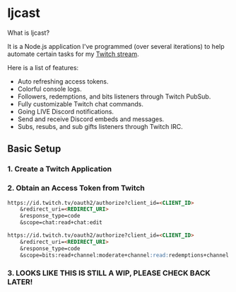 # ljcast

What is ljcast?

It is a Node.js application I've programmed (over several iterations) to help automate certain tasks for my [Twitch stream](https://www.twitch.tv/ljtechdotca).

Here is a list of features:

- Auto refreshing access tokens.
- Colorful console logs.
- Followers, redemptions, and bits listeners through Twitch PubSub.
- Fully customizable Twitch chat commands.
- Going LIVE Discord notifications.
- Send and receive Discord embeds and messages.
- Subs, resubs, and sub gifts listeners through Twitch IRC.

## Basic Setup

### 1. Create a Twitch Application

### 2. Obtain an Access Token from Twitch

```md
https://id.twitch.tv/oauth2/authorize?client_id=<CLIENT_ID>
    &redirect_uri=<REDIRECT_URI>
    &response_type=code
    &scope=chat:read+chat:edit
```

```md
https://id.twitch.tv/oauth2/authorize?client_id=<CLIENT_ID>
    &redirect_uri=<REDIRECT_URI>
    &response_type=code
    &scope=bits:read+channel:moderate+channel:read:redemptions+channel:read:subscriptions+chat:edit+chat:read+user:read:follows
```

### 3. LOOKS LIKE THIS IS STILL A WIP, PLEASE CHECK BACK LATER!